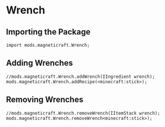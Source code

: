 # Wrench

## Importing the Package
```zenscript
import mods.magneticraft.Wrench;
```

## Adding Wrenches
```zenscript
//mods.magneticraft.Wrench.addWrench(IIngredient wrench);
mods.magneticraft.Wrench.addRecipe(<minecraft:stick>);
```

## Removing Wrenches
```zenscript
//mods.magneticraft.Wrench.removeWrench(IItemStack wrench);
mods.magneticraft.Wrench.removeWrench<minecraft:stick>);
```

